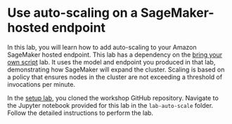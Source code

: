 # Use auto-scaling on a SageMaker-hosted endpoint

In this lab, you will learn how to add auto-scaling to your Amazon SageMaker hosted endpoint. This lab has a dependency on the [bring your own script](../lab-bring-your-own-tensorflow/README.md) lab. It uses the model and endpoint you produced in that lab, demonstrating how SageMaker will expand the cluster. Scaling is based on a  policy that ensures nodes in the cluster are not exceeding a threshold of invocations per minute.

In the [setup lab](../lab-0-setup/README.md), you cloned the workshop GitHub repository. Navigate to the Jupyter notebook provided for this lab in the `lab-auto-scale` folder. Follow the detailed instructions to perform the lab.
